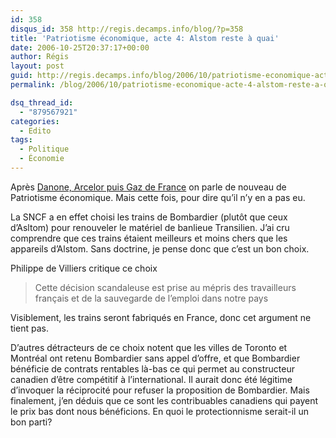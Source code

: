 ```yaml
---
id: 358
disqus_id: 358 http://regis.decamps.info/blog/?p=358
title: 'Patriotisme économique, acte 4: Alstom reste à quai'
date: 2006-10-25T20:37:17+00:00
author: Régis
layout: post
guid: http://regis.decamps.info/blog/2006/10/patriotisme-economique-acte-4-alstom-reste-a-quai/
permalink: /blog/2006/10/patriotisme-economique-acte-4-alstom-reste-a-quai/

dsq_thread_id:
  - "879567921"
categories:
  - Edito
tags:
  - Politique
  - Économie
---
```

Après [Danone, Arcelor puis Gaz de France](http://regis.decamps.info/blog/2006/03/patriotisme-economique-acte-3/) on parle de nouveau de Patriotisme économique. Mais cette fois, pour dire qu’il n’y en a pas eu. 

La SNCF a en effet choisi les trains de Bombardier (plutôt que ceux d’Asltom) pour renouveler le matériel de banlieue Transilien. J’ai cru comprendre que ces trains étaient meilleurs et moins chers que les appareils d’Alstom. Sans doctrine, je pense donc que c’est un bon choix.

Philippe de Villiers critique ce choix

> Cette décision scandaleuse est prise au mépris des travailleurs français et de la sauvegarde de l&#8217;emploi dans notre pays 

Visiblement, les trains seront fabriqués en France, donc cet argument ne tient pas.

D’autres détracteurs de ce choix notent que les villes de Toronto et Montréal ont retenu Bombardier sans appel d’offre, et que Bombardier bénéficie de contrats rentables là-bas ce qui permet au constructeur canadien d’être compétitif à l’international. Il aurait donc été légitime d’invoquer la réciprocité pour refuser la proposition de Bombardier. Mais finalement, j’en déduis que ce sont les contribuables canadiens qui payent le prix bas dont nous bénéficions. En quoi le protectionnisme serait-il un bon parti?
